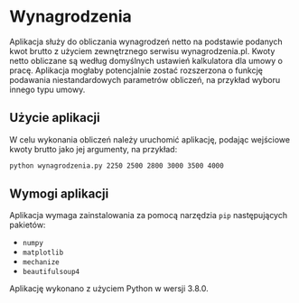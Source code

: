 # Wynagrodzenia

Aplikacja służy do obliczania wynagrodzeń netto na podstawie podanych kwot brutto z użyciem zewnętrznego serwisu wynagrodzenia.pl.
Kwoty netto obliczane są według domyślnych ustawień kalkulatora dla umowy o pracę.
Aplikacja mogłaby potencjalnie zostać rozszerzona o funkcję podawania niestandardowych parametrów obliczeń, na przykład wyboru innego typu umowy.

## Użycie aplikacji

W celu wykonania obliczeń należy uruchomić aplikację, podając wejściowe kwoty brutto jako jej argumenty, na przykład:

```cmd
python wynagrodzenia.py 2250 2500 2800 3000 3500 4000
```

## Wymogi aplikacji

Aplikacja wymaga zainstalowania za pomocą narzędzia `pip` następujących pakietów:

* `numpy`
* `matplotlib`
* `mechanize`
* `beautifulsoup4`

Aplikację wykonano z użyciem Python w wersji 3.8.0.